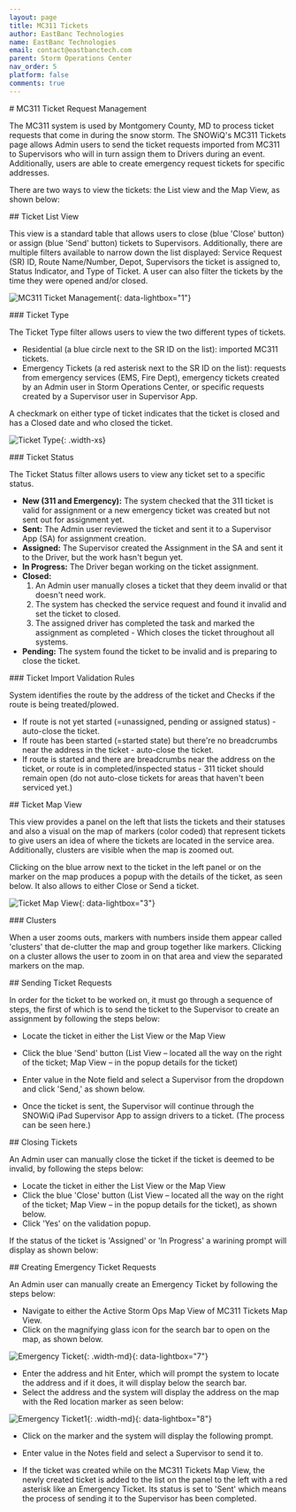 ```yaml
---
layout: page
title: MC311 Tickets
author: EastBanc Technologies
name: EastBanc Technologies
email: contact@eastbanctech.com
parent: Storm Operations Center
nav_order: 5
platform: false
comments: true
---
```


<section id="MC311-Ticket-Request-Management" markdown="1">
# MC311 Ticket Request Management

The MC311 system is used by Montgomery County, MD to process ticket requests that come in during the snow storm. The SNOWiQ's MC311 Tickets page allows Admin users to send the ticket requests imported from MC311 to Supervisors who will in turn assign them to Drivers during an event. Additionally, users are able to create emergency request tickets for specific addresses.

There are two ways to view the tickets: the List view and the Map View, as shown below:

<section id="Ticket-List-View" markdown="1">
## Ticket List View

This view is a standard table that allows users to close (blue 'Close' button) or assign (blue 'Send' button) tickets to Supervisors. Additionally, there are multiple filters available to narrow down the list displayed: Service Request (SR) ID, Route Name/Number, Depot, Supervisors the ticket is assigned to, Status Indicator, and Type of Ticket. A user can also filter the tickets by the time they were opened and/or closed.  

![MC311 Ticket Management](/images/soc/soc-mc311-tickets/mc311-ticket-management.png){: data-lightbox="1"}

<section id="Ticket-Type" markdown="1">
### Ticket Type

The Ticket Type filter allows users to view the two different types of tickets. 

* Residential (a blue circle next to the SR ID on the list): imported MC311 tickets.
* Emergency Tickets (a red asterisk next to the SR ID on the list): requests from emergency services (EMS, Fire Dept), emergency tickets created by an Admin user in Storm Operations Center, or specific requests created by a Supervisor user in Supervisor App.

A checkmark on either type of ticket indicates that the ticket is closed and has a Closed date and who closed the ticket. 

![Ticket Type](/images/soc/soc-mc311-tickets/ticket-type.png){: .width-xs}
</section>

<section id="Ticket-Status" markdown="1">
### Ticket Status

The Ticket Status filter allows users to view any ticket set to a specific status. 

* **New (311 and Emergency):** The system checked that the 311 ticket is valid for assignment or a new emergency ticket was created but not sent out for assignment yet. 
* **Sent:** The Admin user reviewed the ticket and sent it to a Supervisor App (SA) for assignment creation.
* **Assigned:** The Supervisor created the Assignment in the SA and sent it to the Driver, but the work hasn't begun yet.
* **In Progress:** The Driver began working on the ticket assignment.
* **Closed:** 
   1. An Admin user manually closes a ticket that they deem invalid or that doesn't need work.
   1. The system has checked the service request and found it invalid and set the ticket to closed.
   1. The assigned driver has completed the task and marked the assignment as completed - Which closes the ticket throughout all systems.
* **Pending:** The system found the ticket to be invalid and is preparing to close the ticket.
</section>

<section id="Ticket-Import-Validation-Rules" markdown="1">
### Ticket Import Validation Rules

System identifies the route by the address of the ticket and Checks if the route is being treated/plowed.

* If route is not yet started (=unassigned, pending or assigned status) - auto-close the ticket.
* If route has been started (=started state) but there're no breadcrumbs near the address in the ticket - auto-close the ticket.
* If route is started and there are breadcrumbs near the address on the ticket, or route is in completed/inspected status - 311 ticket should remain open (do not auto-close tickets for areas that haven't been serviced yet.)
</section>
</section>

<section id="Ticket-Map-View" markdown="1">
## Ticket Map View

This view provides a panel on the left that lists the tickets and their statuses and also a visual on the map of markers (color coded) that represent tickets to give users an idea of where the tickets are located in the service area. Additionally, clusters are visible when the map is zoomed out.

Clicking on the blue arrow next to the ticket in the left panel or on the marker on the map produces a popup with the details of the ticket, as seen below. It also allows to either Close or Send a ticket.

![Ticket Map View](/images/soc/soc-mc311-tickets/ticket-map-view.png){: data-lightbox="3"}

<section id="Clusters" markdown="1">
### Clusters

When a user zooms outs, markers with numbers inside them appear called 'clusters' that de-clutter the map and group together like markers. Clicking on a cluster allows the user to zoom in on that area and view the separated markers on the map. 
</section>
</section>

<section id="Sending-Ticket-Requests" markdown="1">
## Sending Ticket Requests

In order for the ticket to be worked on, it must go through a sequence of steps, the first of which is to send the ticket to the Supervisor to create an assignment by following the steps below:

* Locate the ticket in either the List View or the Map View
* Click the blue 'Send' button (List View – located all the way on the right of the ticket; Map View – in the popup details for the ticket)
* Enter value in the Note field and select a Supervisor from the dropdown and click 'Send,' as shown below.

* Once the ticket is sent, the Supervisor will continue through the SNOWiQ iPad Supervisor App to assign drivers to a ticket. (The process can be seen here.)
</section>

<section id="Closing-Tickets" markdown="1">
## Closing Tickets

An Admin user can manually close the ticket if the ticket is deemed to be invalid, by following the steps below:

* Locate the ticket in either the List View or the Map View 
* Click the blue 'Close' button (List View – located all the way on the right of the ticket; Map View – in the popup details for the ticket), as shown below.
* Click 'Yes' on the validation popup.

If the status of the ticket is 'Assigned' or 'In Progress' a warining prompt will display as shown below:

</section>

<section id="Creating-Emergency-Ticket-Requests" markdown="1">
## Creating Emergency Ticket Requests

An Admin user can manually create an Emergency Ticket by following the steps below:

* Navigate to either the Active Storm Ops Map View of MC311 Tickets Map View.
* Click on the magnifying glass icon for the search bar to open on the map, as shown below.

![Emergency Ticket](/images/soc/soc-mc311-tickets/emergency-ticket.png){: .width-md}{: data-lightbox="7"}

* Enter the address and hit Enter, which will prompt the system to locate the address and if it does, it will display below the search bar.
* Select the address and the system will display the address on the map with the Red location marker as seen below:

![Emergency Ticket1](/images/soc/soc-mc311-tickets/emergency-ticket1.png){: .width-md}{: data-lightbox="8"}

* Click on the marker and the system will display the following prompt.

* Enter value in the Notes field and select a Supervisor to send it to.

* If the ticket was created while on the MC311 Tickets Map View, the newly created ticket is added to the list on the panel to the left with a red asterisk like an Emergency Ticket. Its status is set to 'Sent' which means the process of sending it to the Supervisor has been completed.
</section>
</section>




